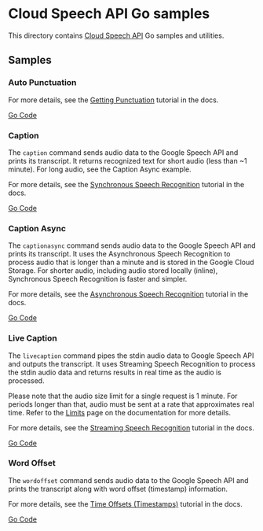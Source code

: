 # Cloud Speech API Go samples

This directory contains [Cloud Speech API](https://cloud.google.com/speech/) Go samples and utilities.

## Samples

### Auto Punctuation

For more details, see the [Getting Punctuation](https://cloud.google.com/speech-to-text/docs/automatic-punctuation) tutorial in the docs.

[Go Code](auto_punctuation)

### Caption

The `caption` command sends audio data to the Google Speech API and prints its transcript. It returns recognized text for short audio (less than ~1 minute). For long audio, see the Caption Async example.

For more details, see the [Synchronous Speech Recognition](https://cloud.google.com/speech/docs/sync-recognize) tutorial in the docs.

[Go Code](caption)

### Caption Async

The `captionasync` command sends audio data to the Google Speech API and prints its transcript. It uses the Asynchronous Speech Recognition to process audio that is longer than a minute and is stored in the Google Cloud Storage. For shorter audio, including audio stored locally (inline), Synchronous Speech Recognition is faster and simpler.

For more details, see the [Asynchronous Speech Recognition](https://cloud.google.com/speech/docs/async-recognize) tutorial in the docs.

[Go Code](captionasync)

### Live Caption

The `livecaption` command pipes the stdin audio data to Google Speech API and outputs the transcript. It uses Streaming Speech Recognition to process the stdin audio data and returns results in real time as the audio is processed.

Please note that the audio size limit for a single request is 1 minute. For periods longer than that, audio must be sent at a rate that approximates real time. Refer to the [Limits](https://cloud.google.com/speech/limits) page on the documentation for more details.

For more details, see the [Streaming Speech Recognition](https://cloud.google.com/speech/docs/streaming-recognize) tutorial in the docs.

[Go Code](livecaption)

### Word Offset

The `wordoffset` command sends audio data to the Google Speech API and prints the transcript along with word offset (timestamp) information.

For more details, see the [Time Offsets (Timestamps)](https://cloud.google.com/speech/docs/async-time-offsets) tutorial in the docs.

[Go Code](wordoffset)
